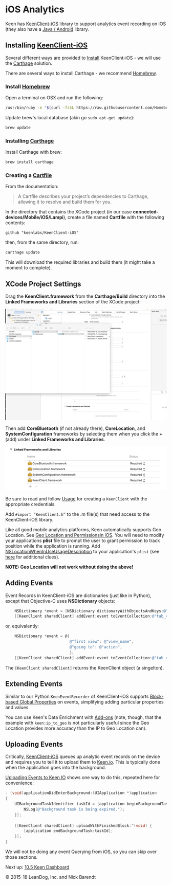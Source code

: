 # iOS Analytics 

Keen has [KeenClient-iOS](https://github.com/keenlabs/KeenClient-iOS) library to support analytics event recording on iOS (they also have a [Java / Android](https://github.com/keenlabs/KeenClient-Java) library.

## Installing [KeenClient-iOS](https://github.com/keenlabs/KeenClient-iOS)

Several different ways are provided to [Install](https://github.com/keenlabs/KeenClient-iOS#installation) KeenClient-iOS - we will use the [Carthage](https://github.com/keenlabs/KeenClient-iOS#carthage) solution.

There are several ways to install Carthage - we recommend [Homebrew](https://brew.sh). 

### Install [Homebrew](https://brew.sh)

Open a terminal on OSX and run the following:

```bash
/usr/bin/ruby -e "$(curl -fsSL https://raw.githubusercontent.com/Homebrew/install/master/install)"
```

Update brew's local database (akin go `sudo apt-get update`):

```bash
brew update
```

### Installing [Carthage](https://github.com/Carthage/Carthage)

Install Carthage with brew:

```bash
brew install carthage
```

### Creating a [Cartfile](https://github.com/Carthage/Carthage/blob/master/Documentation/Artifacts.md#cartfile)

From the documentation:

> A Cartfile describes your project’s dependencies to Carthage, allowing it to resolve and build them for you. 

In the directory that contains the XCode project (in our case **connected-devices/Mobile/iOS/Lampi**), create a file named **Cartfile** with the following contents:

```ogdl
github "keenlabs/KeenClient-iOS"
```

then, from the same directory, run:

```bash
carthage update
```

This will download the required libraries and build them (it might take a moment to complete).

## XCode Project Settings

Drag the **KeenClient.framework** from the **Carthage/Build** directory into the **Linked Frameworks and Libraries** section of the XCode project:

![](Images/addKeenFramework.gif)

Then add **CoreBluetooth** (if not already there), **CoreLocation**, and **SystemConfiguration** frameworks by selecting them when you click the **+** (add) under **Linked Frameworks and Libraries**.

![](Images/frameworks.png)


Be sure to read and follow [Usage](https://github.com/keenlabs/KeenClient-iOS#usage) for creating a `KeenClient` with the appropriate credentials.

Add `#import “KeenClient.h”` to the .m file(s) that need access to the KeenClient-iOS library.

Like all good mobile analytics platforms, Keen automatically supports Geo Location. See [Geo Location and Permissionsin iOS](https://github.com/keenlabs/KeenClient-iOS#requesting-authorization-for-location-in-ios-8).  You will need to modify your applications **plist** file to prompt the user to grant permission to track position while the application is running.  Add [NSLocationWhenInUseUsageDescription](https://developer.apple.com/library/prerelease/content/documentation/General/Reference/InfoPlistKeyReference/Articles/CocoaKeys.html#//apple_ref/doc/uid/TP40009251-SW26) to your application's `plist` (see [here](http://stackoverflow.com/questions/24062509/location-services-not-working-in-ios-8) for additional clues).

**NOTE: Geo Location will not work without doing the above!**

## Adding Events

Event Records in KeenClient-iOS are dictionaries (just like in Python), except that Objective-C uses **NSDictionary** objects:

```Objective-C
  	NSDictionary *event = [NSDictionary dictionaryWithObjectsAndKeys:@"first view", @"view_name", @"going to", @"action", nil];
  	[[KeenClient sharedClient] addEvent:event toEventCollection:@"tab_views" error:nil];
```

or, equivalently:

```Objective-C
    NSDictionary *event = @{
                            @"first view": @"view_name",
                            @"going to": @"action",
                            };
  	[[KeenClient sharedClient] addEvent:event toEventCollection:@"tab_views" error:nil];
```

The ```[KeenClient sharedClient]``` returns the KeenClient object (a singelton).

## Extending Events

Similar to our Python `KeenEventRecorder` of [](https://github.com/keenlabs/KeenClient-iOS#block-based-global-properties) KeenClient-iOS supports [Block-based Global Properties](https://github.com/keenlabs/KeenClient-iOS#block-based-global-properties) on events, simplifying adding particular properties and values

You can use Keen's Data Enrichment with [Add-ons](https://github.com/keenlabs/KeenClient-iOS#add-ons) (note, though, that the example with ```keen:ip_to_geo``` is not particularly useful since the Geo Location provides more accuracy than the IP to Geo Location can).

## Uploading Events

Critically, [KeenClient-iOS](https://github.com/keenlabs/KeenClient-iOS) queues up analytic event records on the device and requires you to tell it to upload them to [Keen.io](http://keen.io).  This is typically done when the application goes into the background.  

[Uploading Events to Keen IO](https://github.com/keenlabs/KeenClient-iOS#upload-events-to-keen-io) shows one way to do this, repeated here for convenience:

```Objective-C
- (void)applicationDidEnterBackground:(UIApplication *)application
{
    UIBackgroundTaskIdentifier taskId = [application beginBackgroundTaskWithExpirationHandler:^(void) {
        NSLog(@"Background task is being expired.");
    }];

    [[KeenClient sharedClient] uploadWithFinishedBlock:^(void) {
        [application endBackgroundTask:taskId];
    }];
}
```

We will not be doing any event Querying from iOS, so you can skip over those sections.

Next up: [10.5 Keen Dashboard](../10.5_Keen_Dashboard/README.md)

&copy; 2015-18 LeanDog, Inc. and Nick Barendt
